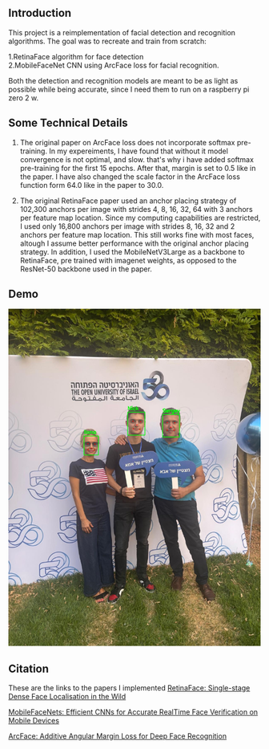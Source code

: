 ## Introduction
This project is a reimplementation of facial detection and recognition algorithms.
The goal was to recreate and train from scratch:

1.RetinaFace algorithm for face detection  
2.MobileFaceNet CNN using ArcFace loss for facial recognition. 


Both the detection and recognition models are meant to be as light as possible while being accurate, since I need them to run on a raspberry pi zero 2 w. 


## Some Technical Details

1. The original paper on ArcFace loss does not incorporate softmax pre-training. In my expereiments, I have found that
   without it model convergence is not optimal, and slow. that's why i have added softmax pre-training for the first 15 epochs. After that, margin is set to 0.5 like in the paper.
   I have also changed the scale factor in the ArcFace loss function form 64.0 like in the paper to 30.0.

2. The original RetinaFace paper used an anchor placing strategy of 102,300 anchors per image with strides 4, 8, 16, 32, 64 with 3 anchors per feature map location. Since my computing capabilities are
   restricted, I used only 16,800 anchors per image with strides 8, 16, 32 and 2 anchors per feature map location. This still works fine with most faces, altough I assume better performance with the original anchor
   placing strategy. In addition, I used the MobileNetV3Large as a backbone to RetinaFace, pre trained with imagenet weights, as opposed to the ResNet-50 backbone used in the paper. 

## Demo 
![Alt text](images/example_photo.jpg)

## Citation 
These are the links to the papers I implemented
[RetinaFace: Single-stage Dense Face Localisation in the Wild](https://arxiv.org/pdf/1905.00641v2)

[MobileFaceNets: Efficient CNNs for Accurate RealTime Face Verification on Mobile Devices](https://arxiv.org/pdf/1804.07573)

[ArcFace: Additive Angular Margin Loss for Deep Face Recognition](https://openaccess.thecvf.com/content_CVPR_2019/papers/Deng_ArcFace_Additive_Angular_Margin_Loss_for_Deep_Face_Recognition_CVPR_2019_paper.pdf)
